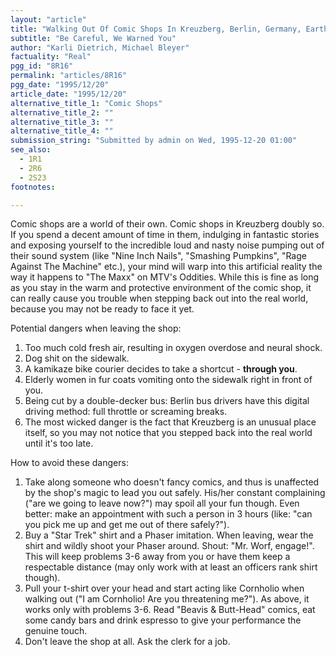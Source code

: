 ```yaml
---
layout: "article"
title: "Walking Out Of Comic Shops In Kreuzberg, Berlin, Germany, Earth"
subtitle: "Be Careful, We Warned You"
author: "Karli Dietrich, Michael Bleyer"
factuality: "Real"
pgg_id: "8R16"
permalink: "articles/8R16"
pgg_date: "1995/12/20"
article_date: "1995/12/20"
alternative_title_1: "Comic Shops"
alternative_title_2: ""
alternative_title_3: ""
alternative_title_4: ""
submission_string: "Submitted by admin on Wed, 1995-12-20 01:00"
see_also:
  - 1R1
  - 2R6
  - 2S23
footnotes: 

---
```

<div>
<p>Comic shops are a world of their own. Comic shops in Kreuzberg doubly so. If you spend a decent amount of time in them, indulging in fantastic stories and exposing yourself to the incredible loud and nasty noise pumping out of their sound system (like "Nine Inch Nails", "Smashing Pumpkins", "Rage Against The Machine" etc.), your mind will warp into this artificial reality the way it happens to "The Maxx" on MTV's Oddities. While this is fine as long as you stay in the warm and protective environment of the comic shop, it can really cause you trouble when stepping back out into the real world, because you may not be ready to face it yet.</p>
<p>Potential dangers when leaving the shop:</p>
<ol>
<li value="1">Too much cold fresh air, resulting in oxygen overdose and neural shock.</li>
<li value="2">Dog shit on the sidewalk.</li>
<li value="3">A kamikaze bike courier decides to take a shortcut - <strong>through you</strong>.</li>
<li value="4">Elderly women in fur coats vomiting onto the sidewalk right in front of you.</li>
<li value="5">Being cut by a double-decker bus: Berlin bus drivers have this digital driving method: full throttle or screaming breaks.</li>
<li value="6">The most wicked danger is the fact that Kreuzberg is an unusual place itself, so you may not notice that you stepped back into the real world until it's too late.</li>
</ol>
<p>How to avoid these dangers:</p>
<ol>
<li value="1">Take along someone who doesn't fancy comics, and thus is unaffected by the shop's magic to lead you out safely. His/her constant complaining ("are we going to leave now?") may spoil all your fun though. Even better: make an appointment with such a person in 3 hours (like: "can you pick me up and get me out of there safely?").</li>
<li value="2">Buy a "Star Trek" shirt and a Phaser imitation. When leaving, wear the shirt and wildly shoot your Phaser around. Shout: "Mr. Worf, engage!". This will keep problems 3-6 away from you or have them keep a respectable distance (may only work with at least an officers rank shirt though).</li>
<li value="3">Pull your t-shirt over your head and start acting like Cornholio when walking out ("I am Cornholio! Are you threatening me?"). As above, it works only with problems 3-6. Read "Beavis &amp; Butt-Head" comics, eat some candy bars and drink espresso to give your performance the genuine touch.</li>
<li value="4">Don't leave the shop at all. Ask the clerk for a job.</li>
</ol>
</div>
